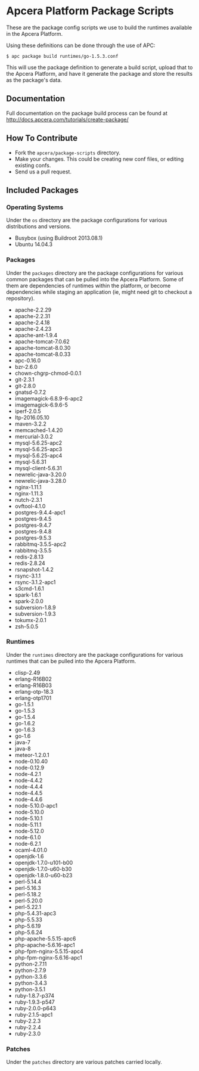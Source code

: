# Apcera Platform Package Scripts

These are the package config scripts we use to build the runtimes available in the Apcera Platform.

Using these definitions can be done through the use of APC:

```console
$ apc package build runtimes/go-1.5.3.conf
```

This will use the package definition to generate a build script, upload that to
the Apcera Platform, and have it generate the package and store the results as the
package's data.

## Documentation

Full documentation on the package build process can be found at http://docs.apcera.com/tutorials/create-package/

## How To Contribute

* Fork the `apcera/package-scripts` directory.
* Make your changes. This could be creating new conf files, or editing existing confs.
* Send us a pull request.

## Included Packages

### Operating Systems

Under the `os` directory are the package configurations for various
distributions and versions.

* Busybox (using Buildroot 2013.08.1)
* Ubuntu 14.04.3

### Packages

Under the `packages` directory are the package configurations for various common
packages that can be pulled into the Apcera Platform. Some of them are dependencies of
runtimes within the platform, or become dependencies while staging an
application (ie, might need git to checkout a repository).

* apache-2.2.29
* apache-2.2.31
* apache-2.4.18
* apache-2.4.23
* apache-ant-1.9.4
* apache-tomcat-7.0.62
* apache-tomcat-8.0.30
* apache-tomcat-8.0.33
* apc-0.16.0
* bzr-2.6.0
* chown-chgrp-chmod-0.0.1
* git-2.3.1
* git-2.8.0
* gnatsd-0.7.2
* imagemagick-6.8.9-6-apc2
* imagemagick-6.9.6-5
* iperf-2.0.5
* ltp-2016.05.10
* maven-3.2.2
* memcached-1.4.20
* mercurial-3.0.2
* mysql-5.6.25-apc2
* mysql-5.6.25-apc3
* mysql-5.6.25-apc4
* mysql-5.6.31
* mysql-client-5.6.31
* newrelic-java-3.20.0
* newrelic-java-3.28.0
* nginx-1.11.1
* nginx-1.11.3
* nutch-2.3.1
* ovftool-4.1.0
* postgres-9.4.4-apc1
* postgres-9.4.5
* postgres-9.4.7
* postgres-9.4.8
* postgres-9.5.3
* rabbitmq-3.5.5-apc2
* rabbitmq-3.5.5
* redis-2.8.13
* redis-2.8.24
* rsnapshot-1.4.2
* rsync-3.1.1
* rsync-3.1.2-apc1
* s3cmd-1.6.1
* spark-1.6.1
* spark-2.0.0
* subversion-1.8.9
* subversion-1.9.3
* tokumx-2.0.1
* zsh-5.0.5

### Runtimes

Under the `runtimes` directory are the package configurations for various
runtimes that can be pulled into the Apcera Platform.

* clisp-2.49
* erlang-R16B02
* erlang-R16B03
* erlang-otp-18.3
* erlang-otp1701
* go-1.5.1
* go-1.5.3
* go-1.5.4
* go-1.6.2
* go-1.6.3
* go-1.6
* java-7
* java-8
* meteor-1.2.0.1
* node-0.10.40
* node-0.12.9
* node-4.2.1
* node-4.4.2
* node-4.4.4
* node-4.4.5
* node-4.4.6
* node-5.10.0-apc1
* node-5.10.0
* node-5.10.1
* node-5.11.1
* node-5.12.0
* node-6.1.0
* node-6.2.1
* ocaml-4.01.0
* openjdk-1.6
* openjdk-1.7.0-u101-b00
* openjdk-1.7.0-u60-b30
* openjdk-1.8.0-u60-b23
* perl-5.14.4
* perl-5.16.3
* perl-5.18.2
* perl-5.20.0
* perl-5.22.1
* php-5.4.31-apc3
* php-5.5.33
* php-5.6.19
* php-5.6.24
* php-apache-5.5.15-apc6
* php-apache-5.6.16-apc1
* php-fpm-nginx-5.5.15-apc4
* php-fpm-nginx-5.6.16-apc1
* python-2.7.11
* python-2.7.9
* python-3.3.6
* python-3.4.3
* python-3.5.1
* ruby-1.8.7-p374
* ruby-1.9.3-p547
* ruby-2.0.0-p643
* ruby-2.1.5-apc1
* ruby-2.2.3
* ruby-2.2.4
* ruby-2.3.0

### Patches

Under the `patches` directory are various patches carried locally.
